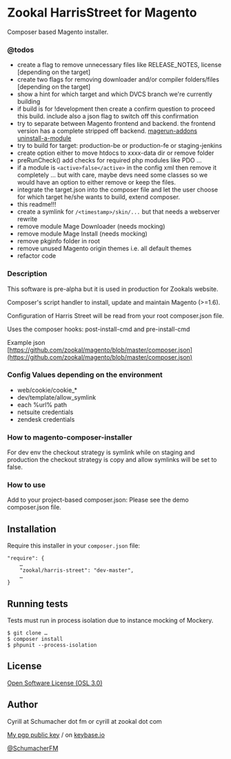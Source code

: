 Zookal HarrisStreet for Magento
===============================

Composer based Magento installer.

### @todos

- create a flag to remove unnecessary files like RELEASE_NOTES, license [depending on the target]
- create two flags for removing downloader and/or compiler folders/files [depending on the target]
- show a hint for which target and which DVCS branch we're currently building
- if build is for !development then create a confirm question to proceed this build. include also a json flag to switch off this confirmation
- try to separate between Magento frontend and backend. the frontend version has a complete stripped off backend. [magerun-addons uninstall-a-module](https://github.com/kalenjordan/magerun-addons#uninstall-a-module)
- try to build for target: production-be or production-fe or staging-jenkins
- create option either to move htdocs to xxxx-data dir or remove folder
- preRunCheck() add checks for required php modules like PDO ...
- if a module is `<active>false</active>` in the config xml then remove it completely ... but with care, maybe devs need some classes so we would have an
option to either remove or keep the files.
- integrate the target.json into the composer file and let the user choose for which target he/she wants to build, extend composer.
- this readme!!!
- create a symlink for `/<timestamp>/skin/...` but that needs a webserver rewrite
- remove module Mage Downloader (needs mocking)
- remove module Mage Install (needs mocking)
- remove pkginfo folder in root
- remove unused Magento origin themes i.e. all default themes
- refactor code

### Description

This software is pre-alpha but it is used in production for Zookals website.

Composer's script handler to install, update and maintain Magento (>=1.6).

Configuration of Harris Street will be read from your root composer.json file.

Uses the composer hooks:  post-install-cmd and pre-install-cmd

Example json [https://github.com/zookal/magento/blob/master/composer.json](https://github.com/zookal/magento/blob/master/composer.json)


### Config Values depending on the environment

- web/cookie/cookie_*
- dev/template/allow_symlink
- each %url% path
- netsuite credentials
- zendesk credentials

### How to magento-composer-installer

For dev env the checkout strategy is symlink while on staging and production the checkout strategy is copy and allow symlinks will be set to false.

### How to use

Add to your project-based composer.json: Please see the demo composer.json file.


Installation
------------

Require this installer in your `composer.json` file:

	"require": {
		…
        "zookal/harris-street": "dev-master",
        …
    }

Running tests
-------------
Tests must run in process isolation due to instance mocking of Mockery.

	$ git clone …
	$ composer install
	$ phpunit --process-isolation

License
-------

[Open Software License (OSL 3.0)](http://opensource.org/licenses/osl-3.0.php)


Author
------

Cyrill at Schumacher dot fm or cyrill at zookal dot com

[My pgp public key](http://www.schumacher.fm/cyrill.asc) / on [keybase.io](https://keybase.io/cyrill)

[@SchumacherFM](https://github.com/SchumacherFM)